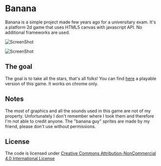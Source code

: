 # Banana
Banana is a simple project made few years ago for a universitary exam. It's a platform 2d game that uses HTML5 canvas with javascript API. No additional frameworks are used.

![ScreenShot](http://onlybananas.altervista.org/bananaintro.png)

![ScreenShot](http://onlybananas.altervista.org/bananagame.png)

## The goal
The goal is to take all the stars, that's all folks! You can find [here](http://onlybananas.altervista.org/bananagame/) a playable version of this game. It works on chrome only.

## Notes
The most of graphics and all the sounds used in this game are not of my property. Unfortunately I don't remember where I took them and therefore I'm not able to credit anyone. The "banana guy" sprites are made by my friend, please don't use without permissions.

## License
The code is licensed under [Creative Commons Attribution-NonCommercial 4.0 International License](http://creativecommons.org/licenses/by-nc/4.0/)

